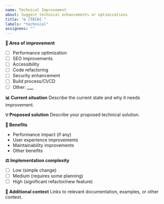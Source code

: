 ```yaml
---
name: Technical Improvement
about: Suggest technical enhancements or optimizations
title: "⚙️ [TECH] "
labels: "technical"
assignees: ""
---
```


**🔧 Area of improvement**

- [ ] Performance optimization
- [ ] SEO improvements
- [ ] Accessibility
- [ ] Code refactoring
- [ ] Security enhancement
- [ ] Build process/CI/CD
- [ ] Other: ****\_\_\_****

**📊 Current situation**
Describe the current state and why it needs improvement.

**💡 Proposed solution**
Describe your proposed technical solution.

**🎯 Benefits**

- Performance impact (if any)
- User experience improvements
- Maintainability improvements
- Other benefits

**⚖️ Implementation complexity**

- [ ] Low (simple change)
- [ ] Medium (requires some planning)
- [ ] High (significant refactor/new feature)

**📝 Additional context**
Links to relevant documentation, examples, or other context.
